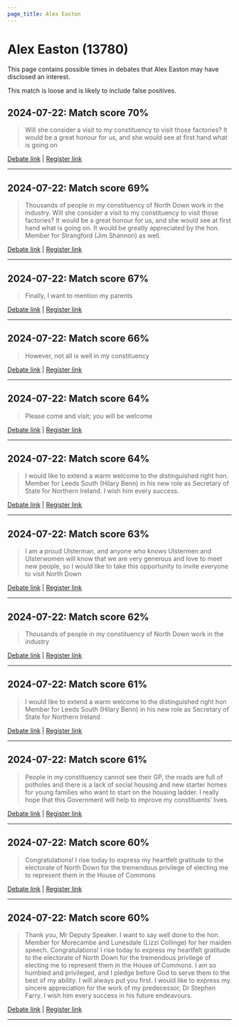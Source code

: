 ```yaml
---
page_title: Alex Easton
---
```


# Alex Easton  (13780)

This page contains possible times in debates that Alex Easton may have disclosed an interest.

This match is loose and is likely to include false positives. 



## 2024-07-22: Match score 70%

>Will she consider a visit to my constituency to visit those factories? It would be a great honour for us, and she would see at first hand what is going on

[Debate link](https://www.theyworkforyou.com/debates/?id=2024-07-22e.501.2) | [Register link](https://www.theyworkforyou.com/mp/13780/register)


---



## 2024-07-22: Match score 69%

>Thousands of people in my constituency of North Down work in the industry. Will she consider a visit to my constituency to visit those factories? It would be a great honour for us, and she would see at first hand what is going on. It would be greatly appreciated by the hon. Member for Strangford (Jim Shannon) as well.

[Debate link](https://www.theyworkforyou.com/debates/?id=2024-07-22e.501.2) | [Register link](https://www.theyworkforyou.com/mp/13780/register)


---



## 2024-07-22: Match score 67%

>Finally, I want to mention my parents

[Debate link](https://www.theyworkforyou.com/debates/?id=2024-07-22e.474.1) | [Register link](https://www.theyworkforyou.com/mp/13780/register)


---



## 2024-07-22: Match score 66%

>However, not all is well in my constituency

[Debate link](https://www.theyworkforyou.com/debates/?id=2024-07-22e.474.1) | [Register link](https://www.theyworkforyou.com/mp/13780/register)


---



## 2024-07-22: Match score 64%

>Please come and visit; you will be welcome

[Debate link](https://www.theyworkforyou.com/debates/?id=2024-07-22e.474.1) | [Register link](https://www.theyworkforyou.com/mp/13780/register)


---



## 2024-07-22: Match score 64%

>I would like to extend a warm welcome to the distinguished right hon. Member for Leeds South (Hilary Benn) in his new role as Secretary of State for Northern Ireland. I wish him every success.

[Debate link](https://www.theyworkforyou.com/debates/?id=2024-07-22e.474.1) | [Register link](https://www.theyworkforyou.com/mp/13780/register)


---



## 2024-07-22: Match score 63%

>I am a proud Ulsterman, and anyone who knows Ulstermen and Ulsterwomen will know that we are very generous and love to meet new people, so I would like to take this opportunity to invite everyone to visit North Down

[Debate link](https://www.theyworkforyou.com/debates/?id=2024-07-22e.474.1) | [Register link](https://www.theyworkforyou.com/mp/13780/register)


---



## 2024-07-22: Match score 62%

>Thousands of people in my constituency of North Down work in the industry

[Debate link](https://www.theyworkforyou.com/debates/?id=2024-07-22e.501.2) | [Register link](https://www.theyworkforyou.com/mp/13780/register)


---



## 2024-07-22: Match score 61%

>I would like to extend a warm welcome to the distinguished right hon Member for Leeds South (Hilary Benn) in his new role as Secretary of State for Northern Ireland

[Debate link](https://www.theyworkforyou.com/debates/?id=2024-07-22e.474.1) | [Register link](https://www.theyworkforyou.com/mp/13780/register)


---



## 2024-07-22: Match score 61%

>People in my constituency cannot see their GP, the roads are full of potholes and there is a lack of social housing and new starter homes for young families who  want to start on the housing ladder. I really hope that this Government will help to improve my constituents’ lives.

[Debate link](https://www.theyworkforyou.com/debates/?id=2024-07-22e.474.1) | [Register link](https://www.theyworkforyou.com/mp/13780/register)


---



## 2024-07-22: Match score 60%

>Congratulations! I rise today to express my heartfelt gratitude to the electorate of North Down for the tremendous privilege of electing me to represent them in the House of Commons

[Debate link](https://www.theyworkforyou.com/debates/?id=2024-07-22e.474.1) | [Register link](https://www.theyworkforyou.com/mp/13780/register)


---



## 2024-07-22: Match score 60%

>Thank you, Mr Deputy Speaker. I want to say well done to the hon. Member for Morecambe and Lunesdale (Lizzi Collinge) for her maiden speech. Congratulations! I rise today to express my heartfelt gratitude to the electorate of North Down for the tremendous privilege of electing me to represent them in the House of Commons. I am so humbled and privileged, and I pledge before God to serve them to the best of my ability. I will always put you first. I would like to express my sincere appreciation for the work of my predecessor, Dr Stephen Farry. I wish him every success in his future endeavours.

[Debate link](https://www.theyworkforyou.com/debates/?id=2024-07-22e.474.1) | [Register link](https://www.theyworkforyou.com/mp/13780/register)


---

